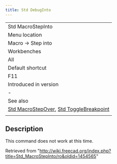 ```yaml
---
title: Std DebugInto
---
```

|  |
| --- |
| Std MacroStepInto |
| Menu location |
| Macro → Step into |
| Workbenches |
| All |
| Default shortcut |
| F11 |
| Introduced in version |
| - |
| See also |
| [Std MacroStepOver](/Std_MacroStepOver "Std MacroStepOver"), [Std ToggleBreakpoint](/Std_ToggleBreakpoint "Std ToggleBreakpoint") |
|  |

## Description

This command does not work at this time.

Retrieved from "<http://wiki.freecad.org/index.php?title=Std_MacroStepInto/ro&oldid=1454565>"